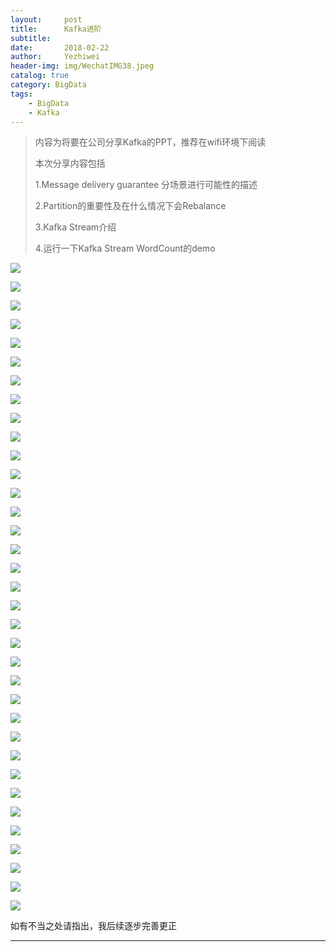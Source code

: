 ```yaml
---
layout:     post
title:      Kafka进阶
subtitle:   
date:       2018-02-22
author:     Yezhiwei
header-img: img/WechatIMG38.jpeg
catalog: true
category: BigData
tags:
    - BigData
    - Kafka
---
```


> 内容为将要在公司分享Kafka的PPT，推荐在wifi环境下阅读
> 
> 本次分享内容包括
> 
> 1.Message delivery guarantee 分场景进行可能性的描述
> 
> 2.Partition的重要性及在什么情况下会Rebalance
> 
> 3.Kafka Stream介绍
> 
> 4.运行一下Kafka Stream WordCount的demo
> 

![](https://tva2.sinaimg.cn/large/006tNc79ly1fopjxcmo4dj30sg0lcaa2.jpg)

![](https://tva2.sinaimg.cn/large/006tNc79ly1fopjy8swuij30sg0lc0sv.jpg)

![](https://tva2.sinaimg.cn/large/006tNc79ly1fopjyhci6cj30sg0lcgmi.jpg)

![](https://tva4.sinaimg.cn/large/006tNc79ly1fopjyo80a2j30sg0lcdgc.jpg)

![](https://tva2.sinaimg.cn/large/006tNc79ly1fopjyu12i5j30sg0lcdho.jpg)

![](https://tva2.sinaimg.cn/large/006tNc79ly1fopjz8ppijj30sg0lcwh6.jpg)

![](https://tva4.sinaimg.cn/large/006tNc79ly1fopjzft7gbj30sg0lcaab.jpg)

![](https://tva2.sinaimg.cn/large/006tNc79ly1fopjzp9oxsj30sg0lc40g.jpg)

![](https://tva2.sinaimg.cn/large/006tNc79ly1fopjzz2j16j30sg0lcq4k.jpg)

![](https://tva4.sinaimg.cn/large/006tNc79ly1fopk068i0dj30sg0lcgmt.jpg)

![](https://tva2.sinaimg.cn/large/006tNc79ly1fopk0fczmwj30sg0lcq3a.jpg)

![](https://tva4.sinaimg.cn/large/006tNc79ly1fopk0nne51j30sg0lcwet.jpg)

![](https://tva4.sinaimg.cn/large/006tNc79ly1fopk0u7xvfj30sg0lcaav.jpg)

![](https://tva2.sinaimg.cn/large/006tNc79ly1fopk13zptzj30sg0lc750.jpg)

![](https://tva4.sinaimg.cn/large/006tNc79ly1fopk1c6nbpj30sg0lc0tk.jpg)

![](https://tva2.sinaimg.cn/large/006tNc79ly1fopk1l8mvdj30sg0lcjrn.jpg)

![](https://tva2.sinaimg.cn/large/006tNc79ly1fopk1y6stmj30sg0lc0t9.jpg)

![](https://tva2.sinaimg.cn/large/006tNc79ly1fopk29viywj30sg0lcmyg.jpg)

![](https://tva2.sinaimg.cn/large/006tNc79ly1fopk2htikzj30sg0lc41d.jpg)

![](https://tva2.sinaimg.cn/large/006tNc79ly1fopk2rtyigj30sg0lcdhb.jpg)

![](https://tva2.sinaimg.cn/large/006tNc79ly1fopk3yj9olj30sg0lcgnb.jpg)

![](https://tva2.sinaimg.cn/large/006tNc79ly1fopk44mq4tj30sg0lcdhf.jpg)

![](https://tva2.sinaimg.cn/large/006tNc79ly1fopk4a4g2oj30sg0lcmz7.jpg)

![](https://tva4.sinaimg.cn/large/006tNc79ly1fopk4ge7kaj30sg0lcdhb.jpg)

![](https://tva2.sinaimg.cn/large/006tNc79ly1fopk4naoefj30sg0lcmyl.jpg)

![](https://tva2.sinaimg.cn/large/006tNc79ly1fopk4y718sj30sg0lcta9.jpg)

![](https://tva2.sinaimg.cn/large/006tNc79ly1fopk5538zbj30sg0lcwfz.jpg)

![](https://tva2.sinaimg.cn/large/006tNc79ly1fopk5azmfwj30sg0lcmxe.jpg)

![](https://tva2.sinaimg.cn/large/006tNc79ly1fopk5n54uwj30sg0lc75c.jpg)

![](https://tva4.sinaimg.cn/large/006tNc79ly1fopk5srgmoj30sg0lcgn1.jpg)

![](https://tva2.sinaimg.cn/large/006tNc79ly1fopk5zabefj30sg0lcq4f.jpg)

![](https://tva4.sinaimg.cn/large/006tNc79ly1fopk67afw8j30sg0lcgn3.jpg)

![](https://tva2.sinaimg.cn/large/006tNc79ly1fopk6dqr0aj30sg0lcdh9.jpg)

![](https://tva2.sinaimg.cn/large/006tNc79ly1fopk6ktm5kj30sg0lcjsl.jpg)

![](https://tva4.sinaimg.cn/large/006tNc79ly1fopk6rk37yj30sg0lcdfo.jpg)

如有不当之处请指出，我后续逐步完善更正

***






